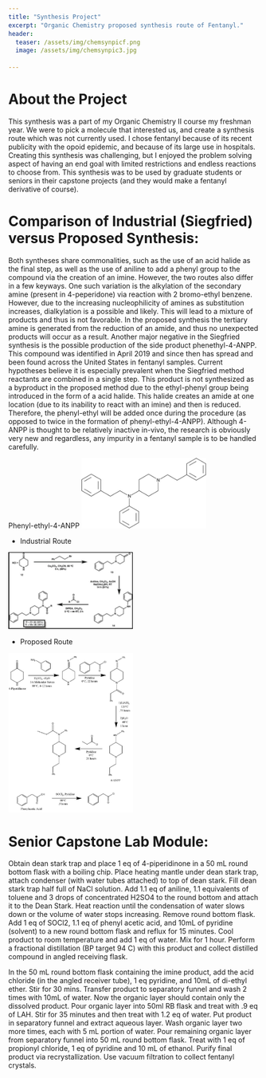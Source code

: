 ```yaml
---
title: "Synthesis Project"
excerpt: "Organic Chemistry proposed synthesis route of Fentanyl."
header:
  teaser: /assets/img/chemsynpicf.png
  image: /assets/img/chemsynpic3.jpg
   
---
```


# About the Project 
This synthesis was a part of my Organic Chemistry II course my freshman year. We were to pick a molecule that interested us, and create a synthesis route which was not 
currently used. I chose fentanyl because of its recent publicity with the opoid epidemic, and because of its large use in hospitals. Creating this synthesis was challenging, but I enjoyed the problem solving aspect of having an end goal with limited restrictions and endless reactions to choose from. This synthesis was to be used by graduate students or seniors in their capstone projects (and they would make a fentanyl derivative of course).

# Comparison of Industrial (Siegfried) versus Proposed Synthesis:
Both syntheses share commonalities, such as the use of an acid halide as the final step, as well as the use of aniline to add a phenyl group to the compound via the creation of an imine. However, the two routes also differ in a few keyways. One such variation is the alkylation of the secondary amine (present in 4-peperidone) via reaction with 2 bromo-ethyl benzene. However, due to the increasing nucleophilicity of amines as substitution increases, dialkylation is a possible and likely. This will lead to a mixture of products and thus is not favorable. In the proposed synthesis the tertiary amine is generated from the reduction of an amide, and thus no unexpected products will occur as a result. Another major negative in the Siegfried synthesis is the possible production of the side product phenethyl-4-ANPP. This compound was identified in April 2019 and since then has spread and been found across the United States in fentanyl samples. Current hypotheses believe it is especially prevalent when the Siegfried method reactants are combined in a single step. This product is not synthesized as a byproduct in the proposed method due to the ethyl-phenyl group being introduced in the form of a acid halide. This halide creates an amide at one location (due to its inability to react with an imine) and then is reduced. Therefore, the phenyl-ethyl will be added once during the procedure (as opposed to twice in the formation of phenyl-ethyl-4-ANPP). Although 4-ANPP is thought to be relatively inactive in-vivo, the research is obviously very new and regardless, any impurity in a fentanyl sample is to be handled carefully.  

Phenyl-ethyl-4-ANPP
<img src="/assets/img/chemsynpic1.jpg" alt="Phenyl-ethyl-4-ANPP" style="width:250px;"/>

* Industrial Route
<img src="/assets/img/chemsynpic2.jpg" alt="Phenyl-ethyl-4-ANPP" style="width:250px;"/>

* Proposed Route
<img src="/assets/img/chemsynpic3.jpg" alt="Phenyl-ethyl-4-ANPP" style="width:250px;"/>

# Senior Capstone Lab Module: 
Obtain dean stark trap and place 1 eq of 4-piperidinone in a 50 mL round bottom flask with a boiling chip. Place heating mantle under dean stark trap, attach condenser (with water tubes attached) to top of dean stark. Fill dean stark trap half full of NaCl solution. Add 1.1 eq of aniline, 1.1 equivalents of toluene and 3 drops of concentrated H2SO4 to the round bottom and attach it to the Dean Stark. Heat reaction until the condensation of water slows down or the volume of water stops increasing. Remove round bottom flask. Add 1 eq of SOCl2, 1.1 eq of phenyl acetic acid, and 10mL of pyridine (solvent) to a new round bottom flask and reflux for 15 minutes. Cool product to room temperature and add 1 eq of water. Mix for 1 hour. Perform a fractional distillation (BP target 94 C) with this product and collect distilled compound in angled receiving flask. 

In the 50 mL round bottom flask containing the imine product, add the acid chloride (in the angled receiver tube), 1 eq pyridine, and 10mL of di-ethyl ether. Stir for 30 mins. Transfer product to separatory funnel and wash 2 times with 10mL of water. Now the organic layer should contain only the dissolved product. Pour organic layer into 50ml RB flask and treat with .9 eq of LAH. Stir for 35 minutes and then treat with 1.2 eq of water. Put product in separatory funnel and extract aqueous layer. Wash organic layer two more times, each with 5 mL portion of water. Pour remaining organic layer from separatory funnel into 50 mL round bottom flask. Treat with 1 eq of propionyl chloride, 1 eq of pyridine and 10 mL of ethanol. Purify final product via recrystallization. Use vacuum filtration to collect fentanyl crystals.



